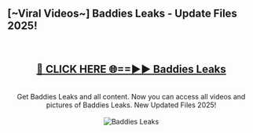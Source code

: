 <h2>[~Viral Videos~] Baddies Leaks - Update Files 2025!</h2>
<br>
<div align="center">
<h2><a href="https://betterlinks.top/A2PfLJ" rel="nofollow">🔴 CLICK HERE 🌐==►► Baddies Leaks</a></h2>
<br>
Get Baddies Leaks and all content. Now you can access all videos and pictures of Baddies Leaks. New Updated Files 2025!
<br>
<br>
<a href="https://betterlinks.top/A2PfLJ" rel="nofollow" data-target="animated-image.originalLink"><img src="https://i.ibb.co.com/WyWwxjT/player-gif2.gif" alt="Baddies Leaks" style="max-width: 100%; display: inline-block;" data-target="animated-image.originalImage"></a>
</div>
<br>
